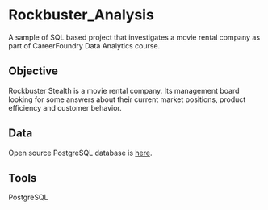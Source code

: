 # Rockbuster_Analysis
A sample of SQL based project that investigates a movie rental company as part of CareerFoundry Data Analytics course.
## Objective
Rockbuster Stealth is a movie rental company. Its management board looking for some answers about their current market positions, product efficiency and customer behavior. 
## Data
Open source PostgreSQL database is [here](http://www.postgresqltutorial.com/wp-content/uploads/2019/05/dvdrental.zip).
## Tools
PostgreSQL
